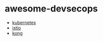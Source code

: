 # awesome-devsecops

* [kubernetes](https://kubernetes.io/)
* [istio](https://istio.io/)
* [kong](https://konghq.com/kong/)
